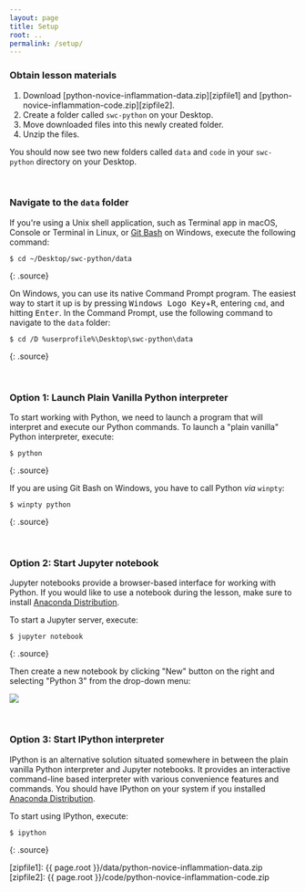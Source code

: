 ```yaml
---
layout: page
title: Setup
root: ..
permalink: /setup/
---
```


### Obtain lesson materials

1. Download [python-novice-inflammation-data.zip][zipfile1]
        and [python-novice-inflammation-code.zip][zipfile2].
2. Create a folder called `swc-python` on your Desktop.
3. Move downloaded files into this newly created folder.
4. Unzip the files.

You should now see two new folders called `data` and `code` in your `swc-python` directory on your
Desktop.

&nbsp; <!-- vertical spacer -->

### Navigate to the `data` folder

If you're using a Unix shell application, such as Terminal app in macOS, Console or Terminal in
Linux, or [Git Bash](https://gitforwindows.org/) on Windows, execute the following command:

~~~
$ cd ~/Desktop/swc-python/data
~~~
{: .source}

On Windows, you can use its native Command Prompt program.  The easiest way to start it up is by
pressing <kbd>Windows Logo Key</kbd>+<kbd>R</kbd>, entering `cmd`, and hitting <kbd>Enter</kbd>. In
the Command Prompt, use the following command to navigate to the `data` folder:
~~~
$ cd /D %userprofile%\Desktop\swc-python\data
~~~
{: .source}

&nbsp; <!-- vertical spacer -->

### Option 1: Launch Plain Vanilla Python interpreter

To start working with Python, we need to launch a program that will interpret and execute our Python
commands. To launch a "plain vanilla" Python interpreter, execute:
~~~
$ python
~~~
{: .source}

If you are using Git Bash on Windows, you have to call Python _via_ `winpty`:
~~~
$ winpty python
~~~
{: .source}

&nbsp; <!-- vertical spacer -->

### Option 2: Start Jupyter notebook

Jupyter notebooks provide a browser-based interface for working with Python.  If you would like to
use a notebook during the lesson, make sure to install [Anaconda
Distribution](http://carpentries.github.io/workshop-template/#python).

To start a Jupyter server, execute:
~~~
$ jupyter notebook
~~~
{: .source}

Then create a new notebook by clicking "New" button on the right and selecting "Python 3" from the
drop-down menu:

![](../fig/new-notebook.png)

&nbsp; <!-- vertical spacer -->

### Option 3: Start IPython interpreter

IPython is an alternative solution situated somewhere in between the plain vanilla Python
interpreter and Jupyter notebooks.  It provides an interactive command-line based interpreter with
various convenience features and commands.  You should have IPython on your system if you installed
[Anaconda Distribution](http://carpentries.github.io/workshop-template/#python).

To start using IPython, execute:
~~~
$ ipython
~~~
{: .source}

[zipfile1]: {{ page.root }}/data/python-novice-inflammation-data.zip
[zipfile2]: {{ page.root }}/code/python-novice-inflammation-code.zip
